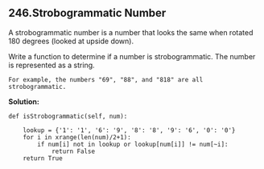 ## 246.Strobogrammatic Number

A strobogrammatic number is a number that looks the same when rotated 180 degrees (looked at upside down).

Write a function to determine if a number is strobogrammatic. The number is represented as a string.

    For example, the numbers "69", "88", and "818" are all strobogrammatic.
    
**Solution:**

    def isStrobogrammatic(self, num):
        
        lookup = {'1': '1', '6': '9', '8': '8', '9': '6', '0': '0'}
        for i in xrange(len(num)/2+1):
            if num[i] not in lookup or lookup[num[i]] != num[~i]:
                return False
        return True